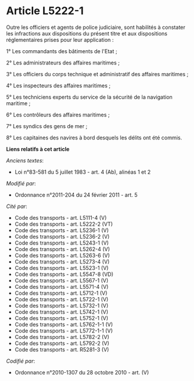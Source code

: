 # Article L5222-1

Outre les officiers et agents de police judiciaire, sont habilités à constater les infractions aux dispositions du présent
titre et aux dispositions réglementaires prises pour leur application : 

1° Les commandants des bâtiments de l'Etat ; 

2° Les administrateurs des affaires maritimes ; 

3° Les officiers du corps technique et administratif des affaires maritimes ; 

4° Les inspecteurs des affaires maritimes ; 

5° Les techniciens experts du service de la sécurité de la navigation maritime ; 

6° Les contrôleurs des affaires maritimes ; 

7° Les syndics des gens de mer ; 

8° Les capitaines des navires à bord desquels les délits ont été commis.

**Liens relatifs à cet article**

_Anciens textes_:

  - Loi n°83-581 du 5 juillet 1983 - art. 4 (Ab), alinéas 1 et 2

_Modifié par_:

  - Ordonnance n°2011-204 du 24 février 2011 - art. 5

_Cité par_:

  - Code des transports - art. L5111-4 (V)
  - Code des transports - art. L5222-2 (VT)
  - Code des transports - art. L5236-1 (V)
  - Code des transports - art. L5236-2 (V)
  - Code des transports - art. L5243-1 (V)
  - Code des transports - art. L5262-4 (V)
  - Code des transports - art. L5263-6 (V)
  - Code des transports - art. L5273-4 (V)
  - Code des transports - art. L5523-1 (V)
  - Code des transports - art. L5547-8 (VD)
  - Code des transports - art. L5567-1 (V)
  - Code des transports - art. L5571-4 (V)
  - Code des transports - art. L5712-1 (V)
  - Code des transports - art. L5722-1 (V)
  - Code des transports - art. L5732-1 (V)
  - Code des transports - art. L5742-1 (V)
  - Code des transports - art. L5752-1 (V)
  - Code des transports - art. L5762-1-1 (V)
  - Code des transports - art. L5772-1-1 (V)
  - Code des transports - art. L5782-2 (V)
  - Code des transports - art. L5792-2 (V)
  - Code des transports - art. R5281-3 (V)

_Codifié par_:

  - Ordonnance n°2010-1307 du 28 octobre 2010 - art. (V)
